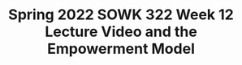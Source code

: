 ---
layout: single_embed_slide
title: "Spring 2022 SOWK 322 Week 12 Lecture Video and the Empowerment Model"
presentation_id: 4d51y3
canonical_url: /presentations/4d51y3/
slides:
  - slide_name: ../deck-8135-large-0.jpeg
    slide_thumbnail: ../deck-8135-thumb-0.jpeg
    slide_text: >
      <p>Empowerment Model Week 12 Lecture Video
      Jacob Campbell, LICSW at Heritage University</p>
      
  - slide_name: ../deck-8135-large-1.jpeg
    slide_thumbnail: ../deck-8135-thumb-1.jpeg
    slide_text: >
      <p>Agenda for the Week Tasks for Week 12
      Read/Watch Read Rothman’s (2018) chapter 13, “Practice Models - Working with Individuals.” Watch my lecture video Spring 2022 SOWK 322 Week 12 Lecture Video and the Empowerment Model
      A–01: Asynchronous Participation and Engagement 3 Replies Across any of the Forums Questions Regarding A–04 Social Media Assignment Case Management Model Empowerment Model Crisis Intervention Advocacy Model</p>
      
  - slide_name: ../deck-8135-large-2.jpeg
    slide_thumbnail: ../deck-8135-thumb-2.jpeg
    slide_text: >
      <p>By focusing on the client’s strengths, the worker can help the client to motivate and to see himself or herself as actor, rather than acted upon. Empowerment practice involves the worker in helping the client to act, rather than in acting on his or her behalf. (Rothman, 2018, p. 269)</p>
      
  - slide_name: ../deck-8135-large-3.jpeg
    slide_thumbnail: ../deck-8135-thumb-3.jpeg
    slide_text: >
      <p>Empowerment Model A Process
      Self-ef icacy
      2
      Critical Consciousness
      3
      Social Change
      f
      1</p>
      
  - slide_name: ../deck-8135-large-4.jpeg
    slide_thumbnail: ../deck-8135-thumb-4.jpeg
    slide_text: >
      <p>Self-ef icacy Step 1
      The irst step in empowerment theory is the empowering of the client. This means helping them to gain self-ef icacy. This can be done by the following:
      ‣ Skill building ‣ Gaining self-awareness
      f
      f
      f
      ‣ Learning to navigate systems</p>
      
  - slide_name: ../deck-8135-large-5.jpeg
    slide_thumbnail: ../deck-8135-thumb-5.jpeg
    slide_text: >
      <p>Critical Consciousness Step 2
      The second step in empowerment theory is connecting the client to the “bigger picture.” This means helping them to gain a critical consciousness about oppression and obstacles. Some examples of this are as follows:
      ‣ Identifying barriers ‣ De ining power ‣ Connecting the client to a group
      f
      ‣ Letting them know they aren’t alone</p>
      
  - slide_name: ../deck-8135-large-6.jpeg
    slide_thumbnail: ../deck-8135-thumb-6.jpeg
    slide_text: >
      <p>Social Change Step 3
      The third step in empowerment theory is creating larger social change. The following are some possible ideas:
      ‣ Creating policy and or legal changes ‣ Having the client act as a mentor ‣ Connecting to another activity that allows them to make social change</p>
      
---